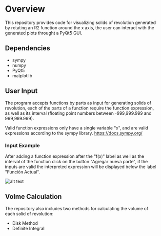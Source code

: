 # Overview

This repository provides code for visualizing solids of revolution generated
by rotating an R2 function around the x axis, the user can interact with the 
generated plots throught a PyQt5 GUI.


## Dependencies

* sympy
* numpy
* PyQt5
* matplotlib


## User Input

The program accepts functions by parts as input for generating solids of revolution, 
each of the parts of a function require the function expression, as well as its interval 
(floating point numbers between -999,999.999 and 999,999.999).

Valid function expressions only have a single variable "x", and are valid expressions according to the sympy library. 
https://docs.sympy.org/


### Input Example

After adding a function expression after the "f(x)" label as well as the interval of the function
click on the button "Agregar nueva parte", if the inputs are valid the interpreted expression will be
displayed below the label "Función Actual".

![alt text](https://github.com/LGuitron/SolidOfRevolutionVolume/tree/master/images/InputExample1.png)



## Volme Calculation

The repository also includes two methods for calculating the volume of each solid of revolution:
* Disk Method
* Definite Integral
